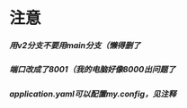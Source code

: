 # 注意

##### 用v2分支不要用main分支（懒得删了

##### 端口改成了8001（我的电脑好像8000出问题了

##### application.yaml可以配置my.config，见注释
